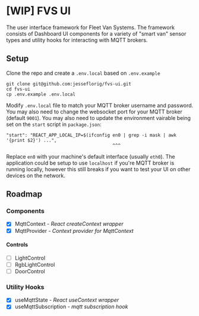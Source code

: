 # [WIP] FVS UI

The user interface framework for Fleet Van Systems. The framework consists of Dashboard UI components for a variety of "smart van" sensor types and utility hooks for interacting with MQTT brokers.

## Setup
Clone the repo and create a `.env.local` based on `.env.example`
```
git clone git@github.com:jesseflorig/fvs-ui.git
cd fvs-ui
cp .env.example .env.local
```
Modify `.env.local` file to match your MQTT broker username and password. You may also need to change the websocket port for your MQTT broker (default `9001`).
You may also need to update the environment vairable being set on the `start` script in `package.json`:
```
"start": "REACT_APP_LOCAL_IP=$(ifconfig en0 | grep -i mask | awk '{print $2}') ...",
                                        ^^^
```
Replace `en0` with your machine's default interface (usually `eth0`). The application could be setup to use `localhost` if you're MQTT broker is running locally, however this still breaks if you want to test your UI on other devices on the network.

## Roadmap

### Components
- [x] MqttContext - _React createContext wrapper_
- [x] MqttProvider - _Context provider for MqttContext_

#### Controls
- [ ] LightControl
- [ ] RgbLightControl
- [ ] DoorControl

### Utility Hooks
- [x] useMqttState - _React useContext wrapper_
- [x] useMqttSubscription - _mqtt subscription hook_
